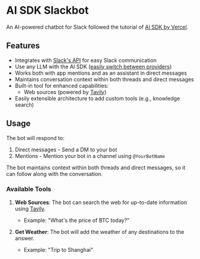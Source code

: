 # AI SDK Slackbot

An AI-powered chatbot for Slack followed the tutorial of [AI SDK by Vercel](https://ai-sdk.dev/docs/guides/slackbot).

## Features

- Integrates with [Slack's API](https://api.slack.com) for easy Slack communication
- Use any LLM with the AI SDK ([easily switch between providers](https://sdk.vercel.ai/providers/ai-sdk-providers))
- Works both with app mentions and as an assistant in direct messages
- Maintains conversation context within both threads and direct messages
- Built-in tool for enhanced capabilities:
  - Web sources (powered by [Tavily](https://www.tavily.com/))
- Easily extensible architecture to add custom tools (e.g., knowledge search)

## Usage

The bot will respond to:

1. Direct messages - Send a DM to your bot
2. Mentions - Mention your bot in a channel using `@YourBotName`

The bot maintains context within both threads and direct messages, so it can follow along with the conversation.

### Available Tools

1. **Web Sources**: The bot can search the web for up-to-date information using [Tavily](https://www.tavily.com/).

   - Example: "What's the price of BTC today?"

2. **Get Weather**: The bot will add the weather of any destinations to the answer.
   - Example: "Trip to Shanghai"
